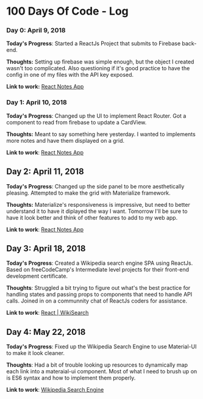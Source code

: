 # 100 Days Of Code - Log

### Day 0: April 9, 2018

**Today's Progress**: Started a ReactJs Project that submits to Firebase back-end.

**Thoughts:** Setting up firebase was simple enough, but the object I created wasn't too complicated. Also questioning
if it's good practice to have the config in one of my files with the API key exposed.

**Link to work:** [React Notes App](https://github.com/bhenriquez8/react-todo)

### Day 1: April 10, 2018

**Today's Progress**: Changed up the UI to implement React Router. Got a component to read from firebase to update a
CardView.

**Thoughts:** Meant to say something here yesterday. I wanted to implements more notes and have them displayed on a
grid.

**Link to work**: [React Notes
App](https://github.com/bhenriquez8/react-todo/commit/2899c33abe37f524cc7d13d26bc51a3a80000116#diff-25d902c24283ab8cfbac54dfa101ad31)


## Day 2: April 11, 2018

**Today's Progress**: Changed up the side panel to be more aesthetically pleasing. Attempted to make the grid with
Materialize framework.

**Thoughts:** Materialize's responsiveness is impressive, but need to better understand it to have it diplayed the way I
want. Tomorrow I'll be sure to have it look better and think of other features to add to my web app.

**Link to work**: [React Notes
App](https://github.com/bhenriquez8/react-todo/commit/b358c4ff2a92d2382f4f31d881fe3ed6cd407154)

## Day 3: April 18, 2018

**Today's Progress**: Created a Wikipedia search engine SPA using ReactJs. Based on freeCodeCamp's Intermediate level
projects for their front-end development certificate.

**Thoughts**: Struggled a bit trying to figure out what's the best practice for handling states and passing props to
components that need to handle API calls. Joined in on a communnity chat of ReactJs coders for assistance.

**Link to work**: [React | WikiSearch](https://github.com/bhenriquez8/wikisearch)

## Day 4: May 22, 2018

**Today's Progress**: Fixed up the Wikipedia Search Engine to use
Material-UI to make it look cleaner.

**Thoughts**: Had a bit of trouble looking up resources to dynamically map
each link into a materaial-ui component. Most of what I need to brush up on
is ES6 syntax and how to implement them properly.

**Link to work**: [Wikipedia Search Engine](https://bhenriquez8.github.io/wikisearch)
